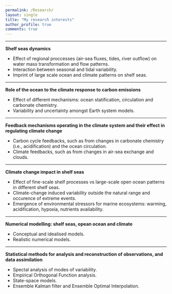 ```yaml
---
permalink: /Research/
layout: single
title: "My research interests"
author_profile: true
comments: true
---
```



---

**Shelf seas dynamics**
- Effect of regional proccesses (air-sea fluxes, tides, river outflow) on water mass transformation and flow patterns. 
- Interaction between seasonal and tidal variability.
- Imprint of large scale ocean and climate patterns on shelf seas.

---

**Role of the ocean to the climate response to carbon emissions**
- Effect of different mechanisms: ocean statification, circulation and carbonate chemistry. 
- Variability and uncertainty amongst Earth system models.

--- 

**Feedback mechanisms operating in the climate system and their effect in regulating climate change**
- Carbon cycle feedbacks, such as from changes in carbonate chemistry (i.e., acidification) and the ocean circulation.
- Climate feedbacks, such as from changes in air-sea exchange and clouds.   

---

**Climate change impact in shelf seas**
- Effect of fine-scale shelf processes vs large-scale open ocean patterns in different shelf seas.  
- Climate-change induced variability  outside the natural range and occurence of extreme events.
- Emergence of environmental stressors for marine ecosystems: warming, acidification, hypoxia, nutrients availability. 

---

**Numerical modelling: shelf seas, opean ocean and climate**
- Conceptual and idealised models.
- Realistic numerical models. 

---

**Statistical methods for analysis and reconstruction of observations, and data assimilation**

- Spectal analysis of modes of variability.
- Empirical Orthogonal Function analysis.
- State-space models.
- Ensemble Kalman filter and Ensemble Optimal Interpolation. 

<!--
e.g., ocean acidification due to ocean uptake of anthropogenic carbon further amplifying warming through a reduction in the the ocean ability to absorb carbon from the atmosphere.
- Climate feedbacks: e.g., changes in the amount of cloud due to warming can further amplify or slow down this warming.  
-->



